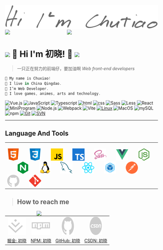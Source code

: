 
<img src="./images/hi-im-chuxiao.svg" />
<img src="https://64.media.tumblr.com/005e37a86478a9c92da7d4d3d7464b40/2bd29f0062317531-b1/s400x600/c7edc142895bc810339223dfddf2aa57ced0c32b.gif" width="700"/>
<img align='right' src="https://i.pinimg.com/originals/15/26/5a/15265af91d058d33da9d448a7cd070f9.gif" width="300"/>


<h1><img src="https://i.pinimg.com/originals/9d/d1/a0/9dd1a0c90caa865e3718947e2b91d35e.gif" width="130"/> 🌷 Hi I'm 初晓! 🌷 <img src="https://64.media.tumblr.com/tumblr_ma9e64eCeq1rfjowdo1_500.gif" width="140"></h1>

> 一只正在努力的前端仔，要加油啊 *Web front-end developers*
```javascript
🌻 My name is Chuxiao!
🌱 I live in China Qingdao.
🍃 I’m Web Developer.
🌼 I love games, animes, arts and technology.
```


<!-- here is [my Sports Record]()  -->
![Vue.js](https://img.shields.io/badge/-Vue.js-4FC08D?style=flat-square&logo=Vue.js&logoColor=ffffff)
![JavaScript](https://img.shields.io/badge/JavaScript-F7DF1E?style=flat-square&logo=JavaScript&logoColor=ffffff)
![Typescript](https://img.shields.io/badge/Typescript-2496ED?style=flat-square&logo=typescript&logoColor=ffffff)
![html](https://img.shields.io/badge/html-d45736?style=flat-square&logo=html5&logoColor=ffffff)
![css](https://img.shields.io/badge/css-5ca4ef?style=flat-square&logo=css3&logoColor=ffffff)
![Sass](https://img.shields.io/badge/Sass-b14a7e?style=flat-square&logo=sass&logoColor=ffffff)
![Less](https://img.shields.io/badge/Less-22365a?style=flat-square&logo=Less&logoColor=ffffff)
![React](https://img.shields.io/badge/React-489dc6?style=flat-square&logo=React&logoColor=ffffff)
![MiniProgram](https://img.shields.io/badge/MiniProgram-58bd6b?style=flat-square&logo=wechat&logoColor=ffffff)
![Node.js](https://img.shields.io/badge/-Node.js-68A063?style=flat-square&logo=Node.js&logoColor=ffffff)
![Webpack](https://img.shields.io/badge/-Webpack-8DD6F9?style=flat-square&logo=webpack&logoColor=ffffff) 
![Vite](https://img.shields.io/badge/-Vite-646CFF?style=flat-square&logo=Vite&logoColor=ffffff) 
[![Linux](https://img.shields.io/badge/-Linux-141320?style=flat-square&logo=linux&logoColor=white)](https://www.linuxfoundation.org/)
![MacOS](https://img.shields.io/badge/-MacOS-000000?style=flat-square&logo=apple&logoColor=ffffff)
![mySQL](https://img.shields.io/badge/mySQL-31748c?style=flat-square&logo=mysql&logoColor=ffffff)
![npm](https://img.shields.io/badge/-NPM-CB3837?style=flat-square&logo=npm&logoColor=white)
[![Git](https://img.shields.io/badge/-Git-f05032?style=flat-square&logo=git&logoColor=white)](https://git-scm.com/)
[![SVN](https://img.shields.io/badge/-SVN-859cc5?style=flat-square&logo=Subversion&logoColor=white)](https://git-scm.com/)

--- 

## Language And Tools
<table><tr><td valign="top" width="100%">
<div >  
<br />
      <code><img src="./images/html.svg" width="40" height="40" alt="html" /></code>&emsp;&emsp;
      <code><img src="./images/css.svg" width="40" height="40" alt="css" /></code>&emsp;&emsp;
      <code><img src="./images/javascript.svg" width="40" height="40" alt="javascript" /></code>&emsp;&emsp;
      <code><img src="./images/typescript.svg" width="40" height="40" alt="typescript" /></code>&emsp;&emsp;
      <code><img src="./images/sass.svg" width="40" height="40" alt="sass" /></code>&emsp;&emsp;
      <code><img src="./images/vuejs.svg" width="40" height="40" alt="vue" /></code>&emsp;&emsp;
      <code><img src="./images/nodejs.svg" width="40" height="40" alt="node" /></code>&emsp;&emsp;
      <code><img src="./images/nginx.svg" width="40" height="40" alt="nginx" /></code>&emsp;&emsp;
      <code><img src="./images/linux.svg" width="40" height="40" alt="linux" /></code>&emsp;&emsp;
      <code><img src="./images/mysql.svg" width="40" height="40" alt="mysql" /></code>&emsp;&emsp;
      <code><img src="./images/reactjs.svg" width="40" height="40" alt="react" /></code>&emsp;&emsp;
      <code><img src="./images/webpack.svg" width="40" height="40" alt="webpack" /></code>&emsp;&emsp;
      <code><img src="./images/postman.svg" width="40" height="40" alt="postman" /></code>&emsp;&emsp;
      <code><img src="./images/github.svg" width="40" height="40" alt="github" /></code>&emsp;&emsp;
      <code><img src="./images/git.svg" width="40" height="40" alt="git" /></code>&emsp;&emsp;
      <br />
</div>
</td></tr></table>  

<!-- <img src="https://github-readme-activity-graph.vercel.app/graph?username=zhChuXiao&theme=react-dark" />

---
<br/>
<p align="center">
<img style="width: 100%" src="https://github-readme-streak-stats.herokuapp.com/?user=zhChuXiao&theme=react" width="45%" alt="savuer's github readme streak stats"/>
</p>

---
<br/>
<p align="center">
<img style="width: 100%" src="https://github-readme-stats.vercel.app/api?username=zhChuXiao&theme=react&show_icons=true" />
</p> -->


> ## How to reach me

<img align='right' src="https://66.media.tumblr.com/tumblr_ma9e5cpbY11rfjowdo1_500.gif" width="400" />

<table>
    <tr align="center">
        <td><img src="./images/juejinlogo.svg" width="60" height="60" alt="juejinlogo" /></td>
        <td><img src="./images/npm.svg" width="60" height="60" alt="npmlogo" /></td>
        <td><img src="./images/github.svg" width="40" height="60" alt="npmlogo" /></td>
        <td><img src="./images/csdn.svg" width="40" height="60" alt="npmlogo" /></td>
<!--         <td rowspan="2"><img src="./images/wx.png" width="310" height="120" alt="wechat" /></td> -->
    </tr>
    <tr>
        <td><a href="https://juejin.cn/user/4482042080793048" target="_blank">掘金: 初晓</a></td>
        <td><a href="https://www.npmjs.com/~zcxiao_" target="_blank">NPM: 初晓</a></td>
        <td><a href="https://github.com/zhChuXiao" target="_blank">GitHub: 初晓</a></td>
        <td><a href="https://blog.csdn.net/a143730?type=bbs" target="_blank">CSDN: 初晓</a></td>
    </tr>
</table>

<!-- <img src="http://github-profile-summary-cards.vercel.app/api/cards/profile-details?username=zhChuXiao&theme=bear" alt="logo" height="160" style="margin: 5px; margin-bottom: 10px;" />-->
<!--  <img src="https://github-readme-stats.vercel.app/api/top-langs/?username=zhChuXiao&hide=html&theme=onedark&layout=compact" alt="logo" height="160" style="margin: 5px; margin-bottom: 10px;" /> -->

